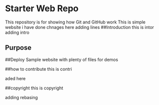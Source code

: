 # Starter Web Repo

This repository is for showing how Git and GitHub work
This is simple website
i have done chnages here
adding lines
##Introduction
this  is intor
adding intro

## Purpose
##Deploy
Sample website with plenty of files for demos

##how to contribute
this is contri

aded  here

##copyright
this is copyright

adding rebasing

